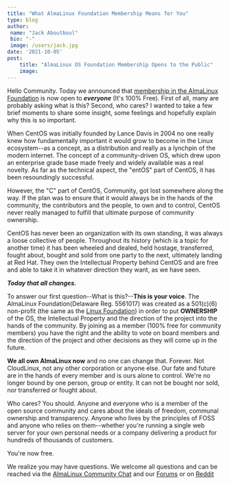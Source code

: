 ```yaml
---
title: "What AlmaLinux Foundation Membership Means for You"
type: blog
author: 
 name: "Jack Aboutboul"
 bio: "-"
 image: /users/jack.jpg
date: '2021-10-05'
post:
    title: "AlmaLinux OS Foundation Membership Opens to the Public"
    image: 
---
```


Hello Community. Today we announced that [membership in the AlmaLinux Foundation](/members/) is now open to ***everyone*** (It's 100% Free). First of all, many are probably asking what is this? Second, who cares? I wanted to take a few brief moments to share some insight, some feelings and hopefully explain why this is so important.

When CentOS was initially founded by Lance Davis in 2004 no one really knew how fundamentally important it would grow to become in the Linux ecosystem--as a concept, as a distribution and really as a lynchpin of the modern internet. The concept of a community-driven OS, which drew upon an enterprise grade base made freely and widely available was a real novelty. As far as the technical aspect, the "entOS" part of CentOS, it has been resoundingly successful.

However, the "C" part of CentOS, Community, got lost somewhere along the way. If the plan was to ensure that it would always be in the hands of the community, the contributors and the people, to own and to control, CentOS never really managed to fulfill that ultimate purpose of community ownership.

CentOS has never been an organization with its own standing, it was always a loose collective of people. Throughout its history (which is a topic for another time) it has been wheeled and dealed, held hostage, transferred, fought about, bought and sold from one party to the next, ultimately landing at Red Hat. They own the Intellectual Property behind CentOS and are free and able to take it in whatever direction they want, as we have seen.

***Today that all changes.***

To answer our first question--What is this?--**This is your voice**. The AlmaLinux Foundation(Delaware Reg. 5561017) was created as a 501(c)(6) non-profit (the same as the [Linux Foundation](https://linuxfoundation.org/)) in order to put **OWNERSHIP** of the OS, the Intellectual Property and the direction of the project into the hands of the community. By joining as a member (100% free for community members) you have the right and the ability to vote on board members and the direction of the project and other decisions as they will come up in the future.

**We all own AlmaLinux now** and no one can change that. Forever. Not CloudLinux, not any other corporation or anyone else. Our fate and future are in the hands of every member and is ours alone to control. We're no longer bound by one person, group or entity. It can not be bought nor sold, nor transferred or fought about.

Who cares? You should. Anyone and everyone who is a member of the open source community and cares about the ideals of freedom, communal ownership and transparency. Anyone who lives by the principles of FOSS and anyone who relies on them--whether you're running a single web server for your own personal needs or a company delivering a product for hundreds of thousands of customers.

You're now free.

We realize you may have questions. We welcome all questions and can be reached via the [AlmaLinux Community Chat](https://chat.almalinux.org/) and our [Forums](https://almalinux.discourse.group/c/almalinux-foundation/membership/28) or on [Reddit](https://reddit.com/r/almalinux)